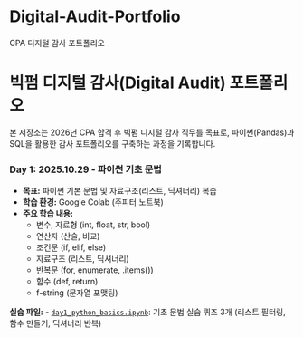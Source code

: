 # Digital-Audit-Portfolio
CPA 디지털 감사 포트폴리오

# 빅펌 디지털 감사(Digital Audit) 포트폴리오

본 저장소는 2026년 CPA 합격 후 빅펌 디지털 감사 직무를 목표로,
파이썬(Pandas)과 SQL을 활용한 감사 포트폴리오를 구축하는 과정을 기록합니다.

### Day 1: 2025.10.29 - 파이썬 기초 문법

- **목표:** 파이썬 기본 문법 및 자료구조(리스트, 딕셔너리) 복습
- **학습 환경:** Google Colab (주피터 노트북)
- **주요 학습 내용:**
    - 변수, 자료형 (int, float, str, bool)
    - 연산자 (산술, 비교)
    - 조건문 (if, elif, else)
    - 자료구조 (리스트, 딕셔너리)
    - 반복문 (for, enumerate, .items())
    - 함수 (def, return)
    - f-string (문자열 포맷팅)
      
**실습 파일:**
    - [`day1_python_basics.ipynb`](./day1_python_basics.ipynb): 기초 문법 실습 퀴즈 3개 (리스트 필터링, 함수 만들기, 딕셔너리 반복)
